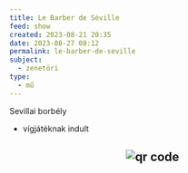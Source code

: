 ```yaml
---
title: Le Barber de Séville
feed: show
created: 2023-08-21 20:35
date: 2023-08-27 08:12
permalink: le-barber-de-seville
subject:
  - zenetöri
type:
  - mű
---
```


Sevillai borbély

- vígjátéknak indult



## <p style="text-align: center;"><img src="https://chart.googleapis.com/chart?cht=qr&chl=https://notes.andrasdenes.com/le-barber-de-seville&chs=180x180&choe=UTF-8&chld=L|2" alt="qr code"></p>

